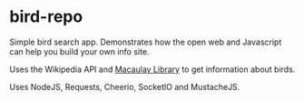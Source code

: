 # bird-repo
Simple bird search app.
Demonstrates how the open web and Javascript can help you build your own info site.

Uses the Wikipedia API and [Macaulay Library](https://macaulaylibrary.org/) to get information about birds.

Uses NodeJS, Requests, Cheerio, SocketIO and MustacheJS.
